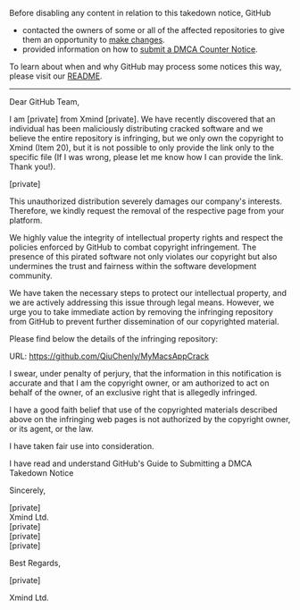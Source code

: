Before disabling any content in relation to this takedown notice, GitHub
- contacted the owners of some or all of the affected repositories to give them an opportunity to [make changes](https://docs.github.com/en/github/site-policy/dmca-takedown-policy#a-how-does-this-actually-work).
- provided information on how to [submit a DMCA Counter Notice](https://docs.github.com/en/articles/guide-to-submitting-a-dmca-counter-notice).

To learn about when and why GitHub may process some notices this way, please visit our [README](https://github.com/github/dmca/blob/master/README.md#anatomy-of-a-takedown-notice).

---

Dear GitHub Team,

I am [private] from Xmind [private]. We have recently discovered that an individual has been maliciously distributing cracked software and we believe the entire repository is infringing, but we only own the copyright to Xmind (Item 20), but it is not possible to only provide the link only to the specific file (If I was wrong, please let me know how I can provide the link. Thank you!).

[private]
  
This unauthorized distribution severely damages our company's interests. Therefore, we kindly request the removal of the respective page from your platform.

We highly value the integrity of intellectual property rights and respect the policies enforced by GitHub to combat copyright infringement. The presence of this pirated software not only violates our copyright but also undermines the trust and fairness within the software development community.

We have taken the necessary steps to protect our intellectual property, and we are actively addressing this issue through legal means. However, we urge you to take immediate action by removing the infringing repository from GitHub to prevent further dissemination of our copyrighted material.

Please find below the details of the infringing repository:

URL: https://github.com/QiuChenly/MyMacsAppCrack

I swear, under penalty of perjury, that the information in this notification is accurate and that I am the copyright owner, or am authorized to act on behalf of the owner, of an exclusive right that is allegedly infringed.

I have a good faith belief that use of the copyrighted materials described above on the infringing web pages is not authorized by the copyright owner, or its agent, or the law.

I have taken fair use into consideration.

I have read and understand GitHub's Guide to Submitting a DMCA Takedown Notice

Sincerely,

[private]  
Xmind Ltd.  
[private]  
[private]  
[private]  


Best Regards,



[private]  

Xmind Ltd. 

